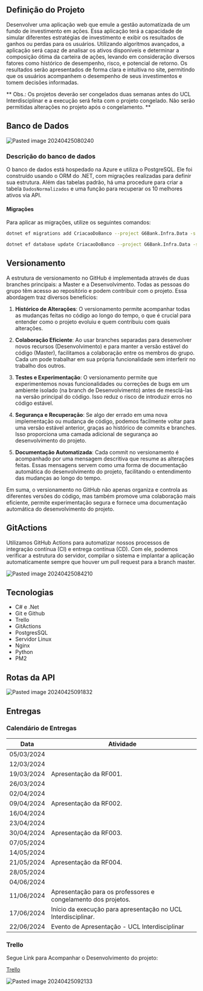
## Definição do Projeto 

Desenvolver uma aplicação web que emule a gestão automatizada de um fundo de investimento em ações. Essa aplicação terá a capacidade de simular diferentes estratégias de investimento e exibir os resultados de ganhos ou perdas para os usuários. Utilizando algoritmos avançados, a aplicação será capaz de analisar os ativos disponíveis e determinar a composição ótima da carteira de ações, levando em consideração diversos fatores como histórico de desempenho, risco, e potencial de retorno. Os resultados serão apresentados de forma clara e intuitiva no site, permitindo que os usuários acompanhem o desempenho de seus investimentos e tomem decisões informadas.

**
Obs.: Os projetos deverão ser congelados duas semanas antes do UCL Interdisciplinar e a execução será feita com o projeto congelado. Não serão permitidas alterações no projeto após o congelamento.
**
## Banco de Dados 

![Pasted image 20240425080240](https://github.com/andre-luiz-aquino/G6/assets/103086746/365151cf-59f4-4191-820c-4fa2a98a0865)

### Descrição do banco de dados

O banco de dados está hospedado na Azure e utiliza o PostgreSQL. Ele foi construído usando o ORM do .NET, com migrações realizadas para definir sua estrutura. Além das tabelas padrão, há uma procedure para criar a tabela `DadosNormalizados` e uma função para recuperar os 10 melhores ativos via API.

#### Migrações

Para aplicar as migrações, utilize os seguintes comandos:

```Bash
dotnet ef migrations add CriacaoDoBanco --project G6Bank.Infra.Data -s G6 -c ApplicationDbContext --verbose

dotnet ef database update CriacaoDoBanco --project G6Bank.Infra.Data -s G6 -c ApplicationDbContext --verbose
```

## Versionamento 

A estrutura de versionamento no GitHub é implementada através de duas branches principais: a Master e a Desenvolvimento. Todas as pessoas do grupo têm acesso ao repositório e podem contribuir com o projeto. Essa abordagem traz diversos benefícios:

1. **Histórico de Alterações**: O versionamento permite acompanhar todas as mudanças feitas no código ao longo do tempo, o que é crucial para entender como o projeto evoluiu e quem contribuiu com quais alterações.
    
2. **Colaboração Eficiente**: Ao usar branches separadas para desenvolver novos recursos (Desenvolvimento) e para manter a versão estável do código (Master), facilitamos a colaboração entre os membros do grupo. Cada um pode trabalhar em sua própria funcionalidade sem interferir no trabalho dos outros.
    
3. **Testes e Experimentação**: O versionamento permite que experimentemos novas funcionalidades ou correções de bugs em um ambiente isolado (na branch de Desenvolvimento) antes de mesclá-las na versão principal do código. Isso reduz o risco de introduzir erros no código estável.
    
4. **Segurança e Recuperação**: Se algo der errado em uma nova implementação ou mudança de código, podemos facilmente voltar para uma versão estável anterior, graças ao histórico de commits e branches. Isso proporciona uma camada adicional de segurança ao desenvolvimento do projeto.
    
5. **Documentação Automatizada**: Cada commit no versionamento é acompanhado por uma mensagem descritiva que resume as alterações feitas. Essas mensagens servem como uma forma de documentação automática do desenvolvimento do projeto, facilitando o entendimento das mudanças ao longo do tempo.
    

Em suma, o versionamento no GitHub não apenas organiza e controla as diferentes versões do código, mas também promove uma colaboração mais eficiente, permite experimentação segura e fornece uma documentação automática do desenvolvimento do projeto.
## GitActions

Utilizamos GitHub Actions para automatizar nossos processos de integração contínua (CI) e entrega contínua (CD). Com ele, podemos verificar a estrutura do servidor, compilar o sistema e implantar a aplicação automaticamente sempre que houver um pull request para a branch master.

![Pasted image 20240425084210](https://github.com/andre-luiz-aquino/G6/assets/103086746/bff04fc1-1c8f-4fa1-8e6e-88f198c51f36)

## Tecnologias 

- C# e .Net
- Git e Github
- Trello
- GitActions
- PostgresSQL
- Servidor Linux
- Nginx
- Python
- PM2
## Rotas da API 

![Pasted image 20240425091832](https://github.com/andre-luiz-aquino/G6/assets/103086746/c52aeb69-9420-468f-8af1-9d543c165a29)

## Entregas 
### Calendário de Entregas
| Data       | Atividade                                        |
|------------|--------------------------------------------------|
| 05/03/2024 |                                                  |
| 12/03/2024 |                                                  |
| 19/03/2024 | Apresentação da RF001.                           |
| 26/03/2024 |                                                  |
| 02/04/2024 |                                                  |
| 09/04/2024 | Apresentação da RF002.                           |
| 16/04/2024 |                                                  |
| 23/04/2024 |                                                  |
| 30/04/2024 | Apresentação da RF003.                           |
| 07/05/2024 |                                                  |
| 14/05/2024 |                                                  |
| 21/05/2024 | Apresentação da RF004.                           |
| 28/05/2024 |                                                  |
| 04/06/2024 |                                                  |
| 11/06/2024 | Apresentação para os professores e congelamento dos projetos. |
| 17/06/2024 | Início da execução para apresentação no UCL Interdisciplinar. |
| 22/06/2024 | Evento de Apresentação - UCL Interdisciplinar    |

### Trello
Segue Link para Acompanhar o Desenvolvimento do projeto:

[Trello](https://trello.com/b/JcQOoOn1/pi5)

![Pasted image 20240425092133](https://github.com/andre-luiz-aquino/G6/assets/103086746/fa13424e-1d0e-4364-b479-2ea485dff94d)
